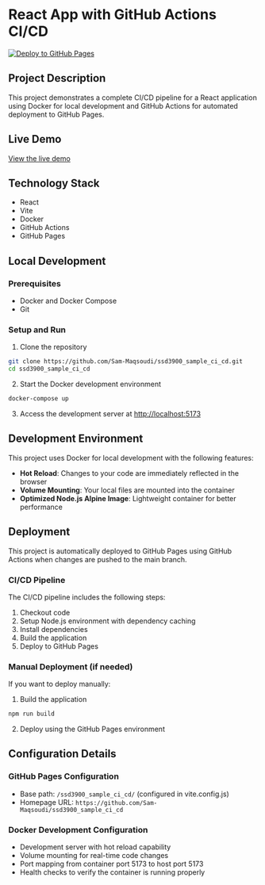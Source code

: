 # React App with GitHub Actions CI/CD

[![Deploy to GitHub Pages](https://github.com/Sam-Maqsoudi/ssd3900_sample_ci_cd/actions/workflows/deploy.yml/badge.svg)](https://github.com/Sam-Maqsoudi/ssd3900_sample_ci_cd/actions/workflows/deploy.yml)

## Project Description

This project demonstrates a complete CI/CD pipeline for a React application using Docker for local development and GitHub Actions for automated deployment to GitHub Pages.

## Live Demo

[View the live demo](https://sam-maqsoudi.github.io/ssd3900_sample_ci_cd/)

## Technology Stack

- React
- Vite
- Docker
- GitHub Actions
- GitHub Pages

## Local Development

### Prerequisites

- Docker and Docker Compose
- Git

### Setup and Run

1. Clone the repository

```bash
git clone https://github.com/Sam-Maqsoudi/ssd3900_sample_ci_cd.git
cd ssd3900_sample_ci_cd
```

2. Start the Docker development environment

```bash
docker-compose up
```

3. Access the development server at [http://localhost:5173](http://localhost:5173)

## Development Environment

This project uses Docker for local development with the following features:

- **Hot Reload**: Changes to your code are immediately reflected in the browser
- **Volume Mounting**: Your local files are mounted into the container
- **Optimized Node.js Alpine Image**: Lightweight container for better performance

## Deployment

This project is automatically deployed to GitHub Pages using GitHub Actions when changes are pushed to the main branch.

### CI/CD Pipeline

The CI/CD pipeline includes the following steps:

1. Checkout code
2. Setup Node.js environment with dependency caching
3. Install dependencies
4. Build the application
5. Deploy to GitHub Pages

### Manual Deployment (if needed)

If you want to deploy manually:

1. Build the application

```bash
npm run build
```

2. Deploy using the GitHub Pages environment

## Configuration Details

### GitHub Pages Configuration

- Base path: `/ssd3900_sample_ci_cd/` (configured in vite.config.js)
- Homepage URL: `https://github.com/Sam-Maqsoudi/ssd3900_sample_ci_cd`

### Docker Development Configuration

- Development server with hot reload capability
- Volume mounting for real-time code changes
- Port mapping from container port 5173 to host port 5173
- Health checks to verify the container is running properly
